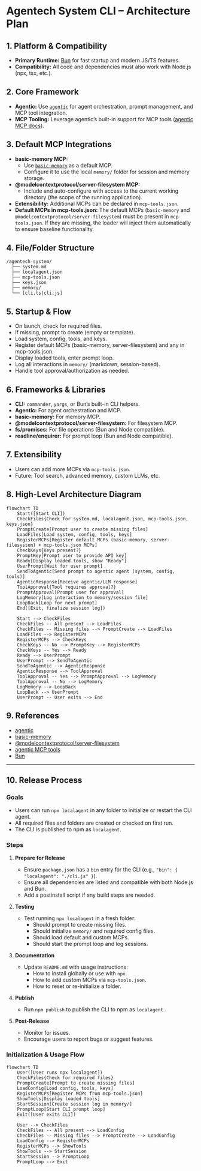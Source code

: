 # Agentech System CLI – Architecture Plan

## 1. Platform & Compatibility

- **Primary Runtime:** [Bun](https://bun.sh/) for fast startup and modern JS/TS features.
- **Compatibility:** All code and dependencies must also work with Node.js (npx, tsx, etc.).

## 2. Core Framework

- **Agentic:** Use [`agentic`](https://github.com/transitive-bullshit/agentic) for agent orchestration, prompt management, and MCP tool integration.
- **MCP Tooling:** Leverage agentic’s built-in support for MCP tools ([agentic MCP docs](https://agentic.so/tools/mcp)).

## 3. Default MCP Integrations

- **basic-memory MCP:** 
  - Use [`basic-memory`](https://github.com/basicmachines-co/basic-memory) as a default MCP.
  - Configure it to use the local `memory/` folder for session and memory storage.
- **@modelcontextprotocol/server-filesystem MCP:**
  - Include and auto-configure with access to the current working directory (the scope of the running application).
- **Extensibility:** Additional MCPs can be declared in `mcp-tools.json`.
- **Default MCPs in mcp-tools.json:** The default MCPs (`basic-memory` and `@modelcontextprotocol/server-filesystem`) must be present in `mcp-tools.json`. If they are missing, the loader will inject them automatically to ensure baseline functionality.

## 4. File/Folder Structure

```
/agentech-system/
  ├── system.md
  ├── localagent.json
  ├── mcp-tools.json
  ├── keys.json
  ├── memory/
  └── [cli.ts|cli.js]
```

## 5. Startup & Flow

- On launch, check for required files.
- If missing, prompt to create (empty or template).
- Load system, config, tools, and keys.
- Register default MCPs (basic-memory, server-filesystem) and any in mcp-tools.json.
- Display loaded tools, enter prompt loop.
- Log all interactions in `memory/` (markdown, session-based).
- Handle tool approval/authorization as needed.

## 6. Frameworks & Libraries

- **CLI:** `commander`, `yargs`, or Bun’s built-in CLI helpers.
- **Agentic:** For agent orchestration and MCP.
- **basic-memory:** For memory MCP.
- **@modelcontextprotocol/server-filesystem:** For filesystem MCP.
- **fs/promises:** For file operations (Bun and Node compatible).
- **readline/enquirer:** For prompt loop (Bun and Node compatible).

## 7. Extensibility

- Users can add more MCPs via `mcp-tools.json`.
- Future: Tool search, advanced memory, custom LLMs, etc.

## 8. High-Level Architecture Diagram

```mermaid
flowchart TD
    Start([Start CLI])
    CheckFiles{Check for system.md, localagent.json, mcp-tools.json, keys.json}
    PromptCreate[Prompt user to create missing files]
    LoadFiles[Load system, config, tools, keys]
    RegisterMCPs[Register default MCPs (basic-memory, server-filesystem) + mcp-tools.json MCPs]
    CheckKeys{Keys present?}
    PromptKey[Prompt user to provide API key]
    Ready[Display loaded tools, show "Ready"]
    UserPrompt[Wait for user prompt]
    SendToAgentic[Send prompt to agentic agent (system, config, tools)]
    AgenticResponse[Receive agentic/LLM response]
    ToolApproval{Tool requires approval?}
    PromptApproval[Prompt user for approval]
    LogMemory[Log interaction to memory/session file]
    LoopBack[Loop for next prompt]
    End([Exit, finalize session log])

    Start --> CheckFiles
    CheckFiles -- All present --> LoadFiles
    CheckFiles -- Missing files --> PromptCreate --> LoadFiles
    LoadFiles --> RegisterMCPs
    RegisterMCPs --> CheckKeys
    CheckKeys -- No --> PromptKey --> RegisterMCPs
    CheckKeys -- Yes --> Ready
    Ready --> UserPrompt
    UserPrompt --> SendToAgentic
    SendToAgentic --> AgenticResponse
    AgenticResponse --> ToolApproval
    ToolApproval -- Yes --> PromptApproval --> LogMemory
    ToolApproval -- No --> LogMemory
    LogMemory --> LoopBack
    LoopBack --> UserPrompt
    UserPrompt -- User exits --> End
```

## 9. References

- [agentic](https://github.com/transitive-bullshit/agentic)
- [basic-memory](https://github.com/basicmachines-co/basic-memory)
- [@modelcontextprotocol/server-filesystem](https://github.com/modelcontextprotocol/server-filesystem)
- [agentic MCP tools](https://agentic.so/tools/mcp)
- [Bun](https://bun.sh/)

---

## 10. Release Process

### Goals

- Users can run `npx localagent` in any folder to initialize or restart the CLI agent.
- All required files and folders are created or checked on first run.
- The CLI is published to npm as `localagent`.

### Steps

1. **Prepare for Release**
   - Ensure `package.json` has a `bin` entry for the CLI (e.g., `"bin": { "localagent": "./cli.js" }`).
   - Ensure all dependencies are listed and compatible with both Node.js and Bun.
   - Add a postinstall script if any build steps are needed.

2. **Testing**
   - Test running `npx localagent` in a fresh folder:
     - Should prompt to create missing files.
     - Should initialize `memory/` and required config files.
     - Should load default and custom MCPs.
     - Should start the prompt loop and log sessions.

3. **Documentation**
   - Update `README.md` with usage instructions:
     - How to install globally or use with `npx`.
     - How to add custom MCPs via `mcp-tools.json`.
     - How to reset or re-initialize a folder.

4. **Publish**
   - Run `npm publish` to publish the CLI to npm as `localagent`.

5. **Post-Release**
   - Monitor for issues.
   - Encourage users to report bugs or suggest features.

### Initialization & Usage Flow

```mermaid
flowchart TD
    User([User runs npx localagent])
    CheckFiles{Check for required files}
    PromptCreate[Prompt to create missing files]
    LoadConfig[Load config, tools, keys]
    RegisterMCPs[Register MCPs from mcp-tools.json]
    ShowTools[Display loaded tools]
    StartSession[Create session log in memory/]
    PromptLoop[Start CLI prompt loop]
    Exit([User exits CLI])

    User --> CheckFiles
    CheckFiles -- All present --> LoadConfig
    CheckFiles -- Missing files --> PromptCreate --> LoadConfig
    LoadConfig --> RegisterMCPs
    RegisterMCPs --> ShowTools
    ShowTools --> StartSession
    StartSession --> PromptLoop
    PromptLoop --> Exit
```